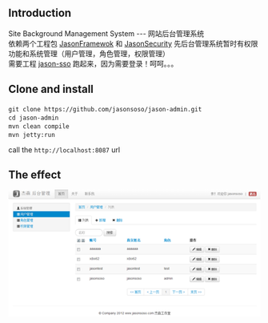 ## Introduction ##

Site Background Management System --- 网站后台管理系统	
依赖两个工程包 
[JasonFramewok](https://github.com/jasonsoso/jason-framework "jason-framework")
和
[JasonSecurity](https://github.com/jasonsoso/jason-security "jason-security")
先后台管理系统暂时有权限功能和系统管理（用户管理，角色管理，权限管理）		
需要工程 
[jason-sso](https://github.com/jasonsoso/jason-sso.git "jason-sso")
跑起来，因为需要登录！呵呵。。。


## Clone and install ##

`git clone https://github.com/jasonsoso/jason-admin.git`   
`cd jason-admin`   
`mvn clean compile`   
`mvn jetty:run  ` 	

call the `http://localhost:8087` url  


## The effect ##

![菜单](src/main/webapp/resources/images/admin.png)

